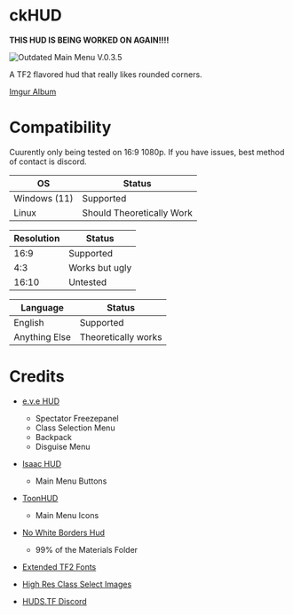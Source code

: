 # ckHUD

**THIS HUD IS BEING WORKED ON AGAIN!!!!**

![Outdated Main Menu V.0.3.5](https://user-images.githubusercontent.com/76109782/171527344-b8f2b9c0-ad1f-432f-8aa6-d1b086e3aa19.png)

A TF2 flavored hud that really likes rounded corners.

[Imgur Album](https://imgur.com/a/oX2zvhA)

# Compatibility
Cuurently only being tested on 16:9 1080p. If you have issues, best method of contact is discord.

| OS  | Status |
| ------------- | ------------- |
| Windows (11)  | Supported  |
| Linux  | Should Theoretically Work |

| Resolution  | Status |
| ------------- | ------------- |
| 16:9  | Supported  |
| 4:3  | Works but ugly  |
| 16:10  | Untested  |

| Language  | Status |
| ------------- | ------------- |
| English  | Supported  |
| Anything Else  | Theoretically works  |

# Credits
* [e.v.e HUD](https://gamebanana.com/mods/26852)
  * Spectator Freezepanel
  * Class Selection Menu
  * Backpack
  * Disguise Menu

* [Isaac HUD](https://huds.tf/site/s-Isaac-Hud)
  * Main Menu Buttons

* [ToonHUD](https://toonhud.com/)
  * Main Menu Icons

* [No White Borders Hud](https://gamebanana.com/mods/294682)
  * 99% of the Materials Folder

* [Extended TF2 Fonts](https://github.com/jakadak/TF2-extended-fonts)  
 
* [High Res Class Select Images](https://www.teamfortress.tv/52291/high-res-class-select-images)

* [HUDS.TF Discord](https://discord.com/invite/pc9ekye) 
